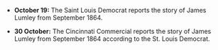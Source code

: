 ﻿

-   **October 19:** The Saint Louis Democrat reports the story of James Lumley from September 1864.


-   **30 October:** The Cincinnati Commercial reports the story of James Lumley from September 1864 according to the St. Louis Democrat.
